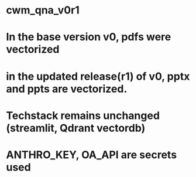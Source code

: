 # cwm_qna_v0r1
# In the base version v0, pdfs were vectorized
# in the updated release(r1) of v0, pptx and ppts are vectorized.
# Techstack remains unchanged (streamlit, Qdrant vectordb)
# ANTHRO_KEY, OA_API are secrets used
